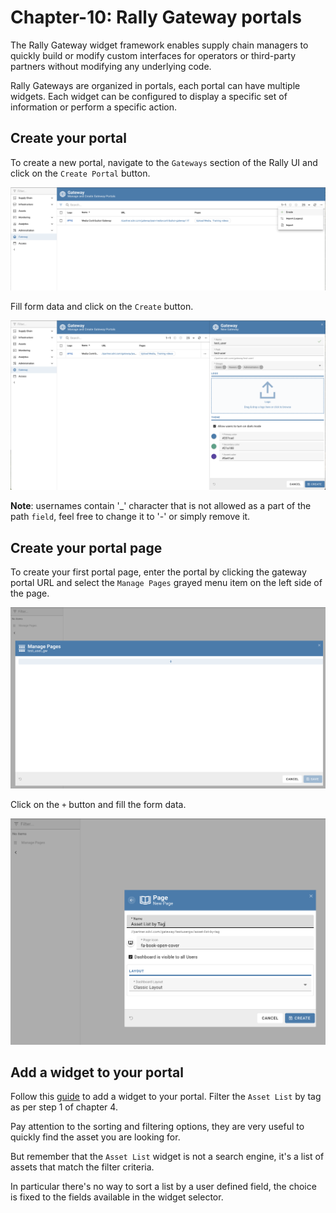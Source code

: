 # Chapter-10: Rally Gateway portals

The Rally Gateway widget framework enables supply chain managers to quickly build or modify custom interfaces for operators or third-party partners without modifying any underlying code.

Rally Gateways are organized in portals, each portal can have multiple widgets. Each widget can be configured to display a specific set of information or perform a specific action. 

## Create your portal

To create a new portal, navigate to the `Gateways` section of the Rally UI and click on the `Create Portal` button.

![Create Portal](./images/create_portal.png)

Fill form data and click on the `Create` button.

![Portal Form](./images/portal_form.png)

**Note**: usernames contain '_' character that is not allowed as a part of the path `field`, feel free to change it to '-' or simply remove it.

## Create your portal page
To create your first portal page, enter the portal by clicking the gateway portal URL and select the `Manage Pages` grayed menu item on the left side of the page.

![Create Page](./images/create_wo_page.png)

Click on the `+` button and fill the form data.

![Create AssetList](./images/asset_list_wo.png)

## Add a widget to your portal
Follow this [guide](https://sdvi.my.site.com/support/s/article/Gateway-Widget-Asset-List) to add a widget to your portal.
Filter the `Asset List` by tag as per step 1 of chapter 4.

Pay attention to the sorting and filtering options, they are very useful to quickly find the asset you are looking for.

But remember that the `Asset List` widget is not a search engine, it's a list of assets that match the filter criteria.

In particular there's no way to sort a list by a user defined field, the choice is fixed to the fields available in the widget selector.